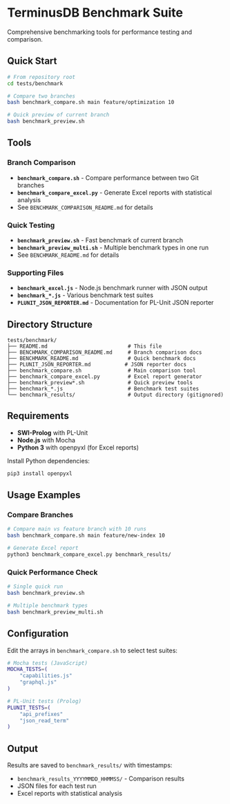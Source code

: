 # TerminusDB Benchmark Suite

Comprehensive benchmarking tools for performance testing and comparison.

## Quick Start

```bash
# From repository root
cd tests/benchmark

# Compare two branches
bash benchmark_compare.sh main feature/optimization 10

# Quick preview of current branch
bash benchmark_preview.sh
```

## Tools

### Branch Comparison
- **`benchmark_compare.sh`** - Compare performance between two Git branches
- **`benchmark_compare_excel.py`** - Generate Excel reports with statistical analysis
- See `BENCHMARK_COMPARISON_README.md` for details

### Quick Testing
- **`benchmark_preview.sh`** - Fast benchmark of current branch
- **`benchmark_preview_multi.sh`** - Multiple benchmark types in one run
- See `BENCHMARK_README.md` for details

### Supporting Files
- **`benchmark_excel.js`** - Node.js benchmark runner with JSON output
- **`benchmark_*.js`** - Various benchmark test suites
- **`PLUNIT_JSON_REPORTER.md`** - Documentation for PL-Unit JSON reporter

## Directory Structure

```
tests/benchmark/
├── README.md                          # This file
├── BENCHMARK_COMPARISON_README.md     # Branch comparison docs
├── BENCHMARK_README.md                # Quick benchmark docs
├── PLUNIT_JSON_REPORTER.md           # JSON reporter docs
├── benchmark_compare.sh               # Main comparison tool
├── benchmark_compare_excel.py         # Excel report generator
├── benchmark_preview*.sh              # Quick preview tools
├── benchmark_*.js                     # Benchmark test suites
└── benchmark_results/                 # Output directory (gitignored)
```

## Requirements

- **SWI-Prolog** with PL-Unit
- **Node.js** with Mocha
- **Python 3** with openpyxl (for Excel reports)

Install Python dependencies:
```bash
pip3 install openpyxl
```

## Usage Examples

### Compare Branches
```bash
# Compare main vs feature branch with 10 runs
bash benchmark_compare.sh main feature/new-index 10

# Generate Excel report
python3 benchmark_compare_excel.py benchmark_results/
```

### Quick Performance Check
```bash
# Single quick run
bash benchmark_preview.sh

# Multiple benchmark types
bash benchmark_preview_multi.sh
```

## Configuration

Edit the arrays in `benchmark_compare.sh` to select test suites:

```bash
# Mocha tests (JavaScript)
MOCHA_TESTS=(
    "capabilities.js"
    "graphql.js"
)

# PL-Unit tests (Prolog)
PLUNIT_TESTS=(
    "api_prefixes"
    "json_read_term"
)
```

## Output

Results are saved to `benchmark_results/` with timestamps:
- `benchmark_results_YYYYMMDD_HHMMSS/` - Comparison results
- JSON files for each test run
- Excel reports with statistical analysis
